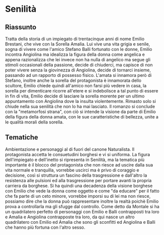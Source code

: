 # Senilità
## Riassunto
Tratta della storia di un impiegato di trentacinque anni di nome Emilio Brestani, che vive con la Sorella Amalia. Lui vive una vita grigia e senile, sogna di vivere come l'amico Stefano Balli fortunato con le donne,
Emilio incontra Angiolina ma idealizza la figura della donna come angelica e appena razionalizza che lei invece non ha nulla di angelico ma segue gli stimoli occasionali della passione, decide di chiuderci,
ma capisce di non poter vivere senza la giovinezza di Angiolina, decide di tornarci insieme, passando ad un rapporto di possesso fisico. L'amata si innamora però di Stefano, inoltre anche la sorella del protagonista è 
innamorata dello scultore, Emilio chiede quindi all'amico non farsi più vedere in casa, la sorella per dimenticare ricorre all'etere e si indebolisce a tal punto di essere in fin di vita, Emilio decide di lasciare la sorella
morente per un ultimo appuntamento con Angiolina dove la insulta violentemente. Rimasto solo si chiude nella sua senilità che non lo ha mai lasciato.
Il romanzo si conclude con la "metamorfosi strana", con ciò si intende la visione da parte di Emilio della figura della donna amata, con le sue caratteristiche di bellezza, unite a le qualità morali della sorella.

## Tematiche
Ambientazione e personaggi al di fuori del canone Naturalista.
Il protagonista accetta le consuetudini borghesi e vi si uniforma.
La figura dell'impiegato e dell'inetto si ripresenta in Senilità, ma la tematica più importante è il blocco del protagonista che non riesce ad uscire dalla sua vita normale e tranquilla, vorrebbe uscirci ma è privo di 
coraggio e decisione, così si struttura un fascino della trasgressione e dall'altro la resistenza alle pulsioni ed alla trasgressione per portare avanti la propria carriera da borghese.
Si ha quindi una decadenza della visione borghese con Emilio che vede la donna come oggetto e come "da educare" per il fatto che fa parte di un ceto minore, vorrebbe imporsi su di lei ma non riesce, possiamo dire che 
la donna può rappresentare inoltre la realtà poichè Emilio prova a controllarla ma gli sfugge dal controllo.
Come detto da Montale si ha un quadrilatero perfetto di personaggi con Emilio e Balli contrapposti tra loro e Amalia e Angiolina contrapposte tra loro, da qui nasce un altro quadrilatero con Emilio ed Amalia
che sono gli sconfitti ed Angiolina e Balli che hanno più fortuna con l'altro sesso.
